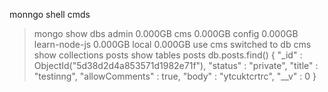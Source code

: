  monngo shell cmds


> mongo
> show dbs
admin          0.000GB
cms            0.000GB
config         0.000GB
learn-node-js  0.000GB
local          0.000GB
> use cms
switched to db cms
> show collections
posts
> show tables
posts
>db.posts.find()
{ "_id" : ObjectId("5d38d2d4a853571d1982e71f"), "status" : "private", "title" : "testinng", "allowComments" : true, "body" : "ytcuktcrtrc", "__v" : 0 }